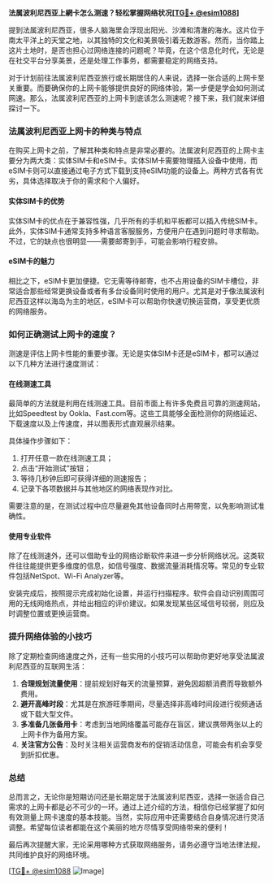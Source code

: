 **法属波利尼西亚上網卡怎么测速？轻松掌握网络状况[[TG💪+ @esim1088](https://t.me/s/esim1088)]**

提到法属波利尼西亚，很多人脑海里会浮现出阳光、沙滩和清澈的海水。这片位于南太平洋上的天堂之地，以其独特的文化和美景吸引着无数游客。然而，当你踏上这片土地时，是否也担心过网络连接的问题呢？毕竟，在这个信息化时代，无论是在社交平台分享美景，还是处理工作事务，都需要稳定的网络支持。

对于计划前往法属波利尼西亚旅行或长期居住的人来说，选择一张合适的上网卡至关重要。而要确保你的上网卡能够提供良好的网络体验，第一步便是学会如何测试网速。那么，法属波利尼西亚的上网卡到底该怎么测速呢？接下来，我们就来详细探讨一下。

### 法属波利尼西亚上网卡的种类与特点

在购买上网卡之前，了解其种类和特点是非常必要的。法属波利尼西亚的上网卡主要分为两大类：实体SIM卡和eSIM卡。实体SIM卡需要物理插入设备中使用，而eSIM卡则可以直接通过电子方式下载到支持eSIM功能的设备上。两种方式各有优劣，具体选择取决于你的需求和个人偏好。

#### 实体SIM卡的优势
实体SIM卡的优点在于兼容性强，几乎所有的手机和平板都可以插入传统SIM卡。此外，实体SIM卡通常支持多种语言客服服务，方便用户在遇到问题时寻求帮助。不过，它的缺点也很明显——需要邮寄到手，可能会影响行程安排。

#### eSIM卡的魅力
相比之下，eSIM卡更加便捷。它无需等待邮寄，也不占用设备的SIM卡槽位，非常适合那些经常更换设备或者有多台设备同时使用的用户。尤其是对于像法属波利尼西亚这样以海岛为主的地区，eSIM卡可以帮助你快速切换运营商，享受更优质的网络服务。

### 如何正确测试上网卡的速度？

测速是评估上网卡性能的重要步骤。无论是实体SIM卡还是eSIM卡，都可以通过以下几种方法进行速度测试：

#### 在线测速工具
最简单的方法就是利用在线测速工具。目前市面上有许多免费且可靠的测速网站，比如Speedtest by Ookla、Fast.com等。这些工具能够全面检测你的网络延迟、下载速度以及上传速度，并以图表形式直观展示结果。

具体操作步骤如下：
1. 打开任意一款在线测速工具；
2. 点击“开始测试”按钮；
3. 等待几秒钟后即可获得详细的测速报告；
4. 记录下各项数据并与其他地区的网络表现作对比。

需要注意的是，在测试过程中应尽量避免其他设备同时占用带宽，以免影响测试准确性。

#### 使用专业软件
除了在线测速外，还可以借助专业的网络诊断软件来进一步分析网络状况。这类软件往往能提供更多维度的信息，如信号强度、数据流量消耗情况等。常见的专业软件包括NetSpot、Wi-Fi Analyzer等。

安装完成后，按照提示完成初始化设置，并运行扫描程序。软件会自动识别周围可用的无线网络热点，并给出相应的评价建议。如果发现某些区域信号较弱，则应及时调整位置或更换运营商。

### 提升网络体验的小技巧

除了定期检查网络速度之外，还有一些实用的小技巧可以帮助你更好地享受法属波利尼西亚的互联网生活：

1. **合理规划流量使用**：提前规划好每天的流量预算，避免因超额消费而导致额外费用。
2. **避开高峰时段**：尤其是在旅游旺季期间，尽量选择非高峰时间段进行视频通话或下载大型文件。
3. **多准备几张备用卡**：考虑到当地网络覆盖可能存在盲区，建议携带两张以上的上网卡作为备用方案。
4. **关注官方公告**：及时关注相关运营商发布的促销活动信息，可能会有机会享受到折扣优惠。

### 总结

总而言之，无论你是短期访问还是长期定居于法属波利尼西亚，选择一张适合自己需求的上网卡都是必不可少的一环。通过上述介绍的方法，相信你已经掌握了如何有效测量上网卡速度的基本技能。当然，实际应用中还需要结合自身情况进行灵活调整。希望每位读者都能在这个美丽的地方尽情享受网络带来的便利！

最后再次提醒大家，无论采用哪种方式获取网络服务，请务必遵守当地法律法规，共同维护良好的网络环境。

[[TG💪+ @esim1088](https://t.me/s/esim1088) ![Image](https://i.postimg.cc/4NQfJmqS/Snipaste-2025-05-13-00-14-12.png)]